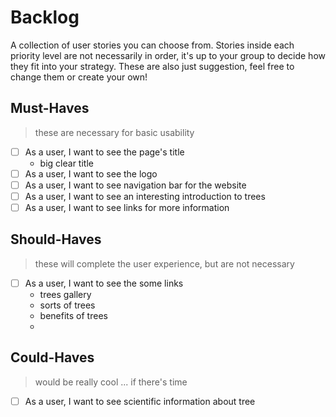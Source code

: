 # Backlog

A collection of user stories you can choose from. Stories inside each priority
level are not necessarily in order, it's up to your group to decide how they fit
into your strategy. These are also just suggestion, feel free to change them or
create your own!

## Must-Haves

> these are necessary for basic usability

- [ ] As a user, I want to see the page's title
  - big clear title
- [ ] As a user, I want to see the logo
- [ ] As a user, I want to see navigation bar for the website
- [ ] As a user, I want to see an interesting introduction to trees
- [ ] As a user, I want to see links for more information

## Should-Haves

> these will complete the user experience, but are not necessary

- [ ] As a user, I want to see the some links
  - trees gallery
  - sorts of trees
  - benefits of trees
  -

## Could-Haves

> would be really cool ... if there's time

- [ ] As a user, I want to see scientific information about tree

